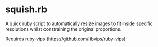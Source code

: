 # squish.rb
A quick ruby script to automatically resize images to fit inside specific resolutions whilst constraining the original proportions.

Requires ruby-vips (https://github.com/libvips/ruby-vips)
